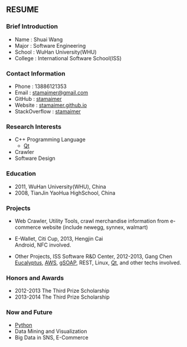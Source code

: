 ## RESUME

### Brief Introduction

+ Name    : Shuai Wang
+ Major   : Software Engineering
+ School  : WuHan University(WHU)
+ College : International Software School(ISS)

### Contact Information

+ Phone         : 13886121353
+ Email         : [stamaimer@gmail.com](mailto:stamaimer@gmail.com)
+ GitHub        : [stamaimer](https://github.com/stamaimer)
+ Website       : [stamaimer.github.io](http://stamaimer.github.io/)
+ StackOverflow : [stamaimer](http://stackoverflow.com/users/2714012/stamaimer) 

### Research Interests

+ C++ Programming Language
    + [Qt](http://qt-project.org/)
+ Crawler
+ Software Design

### Education

+ 2011, WuHan University(WHU), China
+ 2008, TianJin YaoHua HighSchool, China

### Projects

+ Web Crawler, Utility Tools, crawl merchandise information from e-commerce website (include newegg, synnex, walmart)

+ E-Wallet, Citi Cup, 2013, Hengjin Cai  
  Android, NFC involved.

+ Other Projects, ISS Software R&D Center, 2012-2013, Gang Chen  
  [Eucalyptus](https://www.eucalyptus.com/), [AWS](http://aws.amazon.com/), [gSOAP](http://www.cs.fsu.edu/~engelen/soap.html), REST, Linux, [Qt](http://qt-project.org/), and other techs involved.

### Honors and Awards

+ 2012-2013 The Third Prize Scholarship 
+ 2013-2014 The Third Prize Scholarship 

### Now and Future

+ [Python](https://www.python.org/)
+ Data Mining and Visualization
+ Big Data in SNS, E-Commerce



